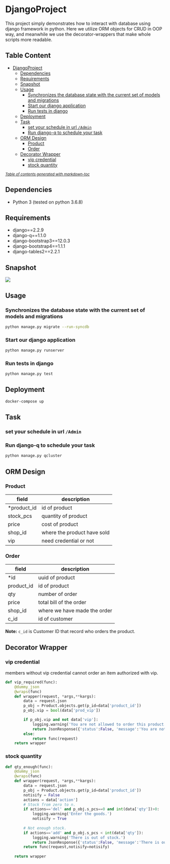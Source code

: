 # DjangoProject
This project simply demonstrates how to interact with database using django framework in python. Here we utilize ORM objects for CRUD in OOP way, and meanwhile we use the decorator-wrappers that make whole scripts more readable.

## Table Content

- [DjangoProject](#djangoproject)
  * [Dependencies](#dependencies)
  * [Requirements](#requirements)
  * [Snapshot](#snapshot)
  * [Usage](#usage)
    + [Synchronizes the database state with the current set of models and migrations](#synchronizes-the-database-state-with-the-current-set-of-models-and-migrations)
    + [Start our django application](#start-our-django-application)
    + [Run tests in django](#run-tests-in-django)
  * [Deployment](#deployment)
  * [Task](#task)
    + [set your schedule in url `/Admin`](#set-your-schedule-in-url---admin-)
    + [Run django-q to schedule your task](#run-django-q-to-schedule-your-task)
  * [ORM Design](#orm-design)
    + [Product](#product)
    + [Order](#order)
  * [Decorator Wrapper](#decorator-wrapper)
    + [vip credential](#vip-credential)
    + [stock quantity](#stock-quantity)

<small><i><a href='http://ecotrust-canada.github.io/markdown-toc/'>Table of contents generated with markdown-toc</a></i></small>



## Dependencies
* Python 3 (tested on python 3.6.8)

## Requirements
* django==2.2.9
* django-q==1.1.0
* django-bootstrap3==12.0.3
* django-bootstrap4==1.1.1
* django-tables2==2.2.1

## Snapshot
![](https://i.imgur.com/iDulepW.png)

## Usage

### Synchronizes the database state with the current set of models and migrations
```bash
python manage.py migrate --run-syncdb

```
### Start our django application
```bash
python manage.py runserver
```
### Run tests in django
```bash
python manage.py test
```

## Deployment

```bash
docker-compose up
```

## Task

### set your schedule in url `/Admin`

### Run django-q to schedule your task
```bash
python manage.py qcluster
```

## ORM Design

### Product

| field | description |
| ------ | ------ |
| *product_id | id of product |
| stock_pcs | quantity of product |
| price | cost of product |
| shop_id | where the product have sold |
| vip | need credential or not |

### Order

| field | description |
| ------ | ------ |
| *id | uuid of product |
| product_id | id of product |
| qty | number of order |
| price | total bill of the order |
| shop_id | where we have made the order |
| c_id | id of customer  |

**Note:** `c_id` is Customer ID that record who orders the product.

## Decorator Wrapper

### vip credential
members without vip credential  cannot order an item authorized with vip.

```python
def vip_required(func):
    @dummy_json
    @wraps(func)
    def wrapper(request, *args,**kargs):
        data = request.json
        p_obj = Product.objects.get(p_id=data['product_id'])
        p_obj.vip = bool(data['prod_vip'])

        if p_obj.vip and not data['vip']:
            logging.warning('You are not allowed to order this product.')
            return JsonResponse({'status':False, 'message':'You are not allowed to order this product.'}, status=201)
        else:
            return func(request)
    return wrapper
``` 
### stock quantity 
```python
def qty_enough(func):
    @dummy_json
    @wraps(func)
    def wrapper(request, *args,**kargs):
        data = request.json
        p_obj = Product.objects.get(p_id=data['product_id'])
        notisify = False
        actions = data['action']
        # Stock from zero to n.
        if actions=='del' and p_obj.s_pcs==0 and int(data['qty'])>0:
            logging.warning('Enter the goods.')
            notisify = True
   
        # Not enough stock.
        if actions=='add' and p_obj.s_pcs < int(data['qty']):
            logging.warning('There is out of stock.')
            return JsonResponse({'status':False, 'message':'There is out of stock.'}, status=201)
        return func(request,notisify=notisify)
    
    return wrapper    
```    

